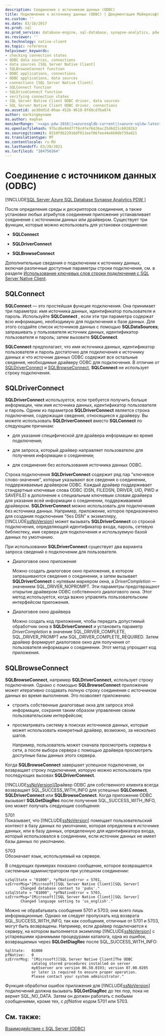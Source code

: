 ```yaml
---
description: Соединение с источником данных (ODBC)
title: Подключение к источнику данных (ODBC) | Документация Майкрософт
ms.custom: ''
ms.date: 03/16/2017
ms.prod: sql
ms.prod_service: database-engine, sql-database, synapse-analytics, pdw
ms.reviewer: ''
ms.technology: native-client
ms.topic: reference
helpviewer_keywords:
- checking connection states
- ODBC data sources, connections
- data sources [SQL Server Native Client]
- SQLBrowseConnect function
- ODBC applications, connections
- ODBC applications, data sources
- connections [SQL Server Native Client]
- SQLConnect function
- SQLDriveConnect function
- verifying connection states
- SQL Server Native Client ODBC driver, data sources
- SQL Server Native Client ODBC driver, connections
ms.assetid: ae30dd1d-06ae-452b-9618-8fd8cd7ba074
author: markingmyname
ms.author: maghan
monikerRange: '>=aps-pdw-2016||=azuresqldb-current||=azure-sqldw-latest||>=sql-server-2016||>=sql-server-linux-2017||=azuresqldb-mi-current'
ms.openlocfilehash: 97bcd6e94d77f6c4fe76426ac25d6d21c60282b3
ms.sourcegitcommit: 0310fdb22916df013eef86fee44e660dbf39ad21
ms.translationtype: MT
ms.contentlocale: ru-RU
ms.lasthandoff: 03/20/2021
ms.locfileid: "104756364"
---
```

# <a name="connecting-to-a-data-source-odbc"></a>Соединение с источником данных (ODBC)
[!INCLUDE[SQL Server Azure SQL Database Synapse Analytics PDW ](../../includes/applies-to-version/sql-asdb-asdbmi-asa-pdw.md)]

  После определения среды и дескрипторов соединения, а также установки любых атрибутов соединения приложение устанавливает соединение с источником данных или драйвером. Существует три функции, которые можно использовать для установки соединения:  
  
-   **SQLConnect**  
  
-   **SQLDriverConnect**  
  
-   **SQLBrowseConnect**  
  
 Дополнительные сведения о подключении к источнику данных, включая различные доступные параметры строки подключения, см. в разделе [Использование ключевых слов строки подключения с SQL Server Native Client](../../relational-databases/native-client/applications/using-connection-string-keywords-with-sql-server-native-client.md).  
  
## <a name="sqlconnect"></a>SQLConnect  
 **SQLConnect** — это простейшая функция подключения. Она принимает три параметра: имя источника данных, идентификатор пользователя и пароль. Используйте **SQLConnect** , если эти три параметра содержат всю информацию, необходимую для подключения к базе данных. Для этого создайте список источников данных с помощью **SQLDataSources**; запрашивать у пользователя источник данных, идентификатор пользователя и пароль; затем вызовите **SQLConnect**.  
  
 **SQLConnect** предполагает, что имя источника данных, идентификатор пользователя и пароль достаточно для подключения к источнику данных и что источник данных ODBC содержит все остальные сведения, необходимые драйверу ODBC для подключения. В отличие от [SQLDriverConnect](../../relational-databases/native-client-odbc-api/sqldriverconnect.md) и [SQLBrowseConnect](../../relational-databases/native-client-odbc-api/sqlbrowseconnect.md), **SQLConnect** не использует строку подключения.  
  
## <a name="sqldriverconnect"></a>SQLDriverConnect  
 **SQLDriverConnect** используется, если требуется получить больше информации, чем имя источника данных, идентификатор пользователя и пароль. Одним из параметров **SQLDriverConnect** является строка подключения, содержащая сведения, относящиеся к драйверу. Вы можете использовать **SQLDriverConnect** вместо **SQLConnect** по следующим причинам:  
  
-   для указания специфической для драйвера информации во время подключения;  
  
-   для запроса, который драйвер направляет пользователю для получения информации о соединении;  
  
-   для соединения без использования источника данных ODBC.  
  
 Строка подключения **SQLDriverConnect** содержит ряд пар "ключевое слово-значение", которые указывают все сведения о соединении, поддерживаемые драйвером ODBC. Каждый драйвер поддерживает стандартные ключевые слова ODBC (DSN, FILEDSN, DRIVER, UID, PWD и SAVEFILE) в дополнение к специальным ключевым словам драйвера для указания всей информации о соединении, поддерживаемой драйвером. **SQLDriverConnect** можно использовать для подключения без источника данных. Например, приложение, которое предназначено для создания подключения "без DSN" к экземпляру, [!INCLUDE[ssNoVersion](../../includes/ssnoversion-md.md)] может вызывать **SQLDriverConnect** со строкой подключения, определяющей идентификатор входа, пароль, сетевую библиотеку, имя сервера для подключения и используемую базой данных по умолчанию.  
  
 При использовании **SQLDriverConnect** существует два варианта запроса сведений о подключении для пользователя.  
  
-   Диалоговое окно приложения  
  
     Можно создать диалоговое окно приложения, в котором запрашиваются сведения о соединении, а затем вызывает **SQLDriverConnect** с нулевым маркером окна, а *DriverCompletion* — значением SQL_DRIVER_NOPROMPT. Эти параметры предотвращают открытие драйвером ODBC собственного диалогового окна. Этот метод используется, когда важно управлять пользовательским интерфейсом приложения.  
  
-   Диалоговое окно драйвера  
  
     Можно создать код приложения, чтобы передать допустимый обработчик окна в **SQLDriverConnect** и установить параметр *DriverCompletion* в значение SQL_DRIVER_COMPLETE, SQL_DRIVER_PROMPT или SQL_DRIVER_COMPLETE_REQUIRED. Затем драйвер формирует диалоговое окно для получения от пользователя информации о соединении. Этот метод упрощает код приложения.  
  
## <a name="sqlbrowseconnect"></a>SQLBrowseConnect  
 **SQLBrowseConnect**, например **SQLDriverConnect**, использует строку подключения. Однако с помощью **SQLBrowseConnect** приложение может итеративно создавать полную строку соединения с источником данных во время выполнения. Это позволяет приложению:  
  
-   строить собственные диалоговые окна для запроса этой информации, сохраняя таким образом управление своим пользовательским интерфейсом;  
  
-   просматривать систему в поисках источников данных, которые может использовать конкретный драйвер, возможно, за несколько шагов.  
  
     Например, пользователь может сначала просмотреть серверы в сети, а после выбора сервера с помощью драйвера просмотреть доступные базы данных этого сервера.  
  
 Когда **SQLBrowseConnect** завершает успешное подключение, он возвращает строку подключения, которую можно использовать при последующих вызовах **SQLDriverConnect**.  
  
 [!INCLUDE[ssNoVersion](../../includes/ssnoversion-md.md)]Драйвер ODBC для собственного клиента всегда возвращает SQL_SUCCESS_WITH_INFO для успешных **SQLConnect**, **SQLDriverConnect** или **SQLBrowseConnect**. Когда приложение ODBC вызывает **SQLGetDiagRec** после получения SQL_SUCCESS_WITH_INFO, оно может получать следующие сообщения:  
  
 5701  
 Показывает, что [!INCLUDE[ssNoVersion](../../includes/ssnoversion-md.md)] помещает пользовательский контекст в базу данных по умолчанию, которая определена в источнике данных, или в базу данных, определенную для идентификатора входа, который использовался в соединении, если источник данных не имеет базы данных по умолчанию.  
  
 5703  
 Обозначает язык, используемый на сервере.  
  
 В следующих примерах показано сообщение, которое возвращается системным администратором при успешном соединении:  
  
```  
szSqlState = "01000", *pfNativeError = 5701,  
szErrorMsg="[Microsoft][SQL Server Native Client][SQL Server]  
       Changed database context to 'pubs'."  
szSqlState = "01000", *pfNativeError = 5703,  
szErrorMsg="[Microsoft][SQL Server Native Client][SQL Server]  
       Changed language setting to 'us_english'."  
```  
  
 Можно не обрабатывать сообщения 5701 и 5703; они всего лишь информационные. Однако не следует пропускать код возврата SQL_SUCCESS_WITH_INFO, так как сообщения, отличные от 5701 и 5703, могут быть возвращены. Например, если драйвер подключается к серверу, на котором выполняется экземпляр [!INCLUDE[ssNoVersion](../../includes/ssnoversion-md.md)] с устаревшими хранимыми процедурами каталога, одна из ошибок, возвращаемых через **SQLGetDiagRec** после SQL_SUCCESS_WITH_INFO:  
  
```  
SqlState:   01000  
pfNative:   0  
szErrorMsg: "[Microsoft][SQL Server Native Client]The ODBC  
            catalog stored procedures installed on server  
            my65server are version 06.50.0193; version 07.00.0205  
            or later is required to ensure proper operation.  
            Please contact your system administrator."  
```  
  
 Функция обработки ошибок приложения для [!INCLUDE[ssNoVersion](../../includes/ssnoversion-md.md)] подключений должна вызывать **SQLGetDiagRec** до тех пор, пока не вернет SQL_NO_DATA. Затем он должен работать с любыми сообщениями, кроме тех, с *pfNative* кодом 5701 или 5703.  
  
## <a name="see-also"></a>См. также:  
 [Взаимодействие с SQL Server &#40;ODBC&#41;](../../relational-databases/native-client-odbc-communication/communicating-with-sql-server-odbc.md)  
  
  
